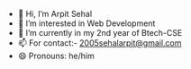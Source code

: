 - 👋 Hi, I’m Arpit Sehal
- 👀 I’m interested in Web Development
- 🌱 I’m currently in my 2nd year of Btech-CSE
- 📫 For contact:- 2005sehalarpit@gmail.com
- 😄 Pronouns: he/him 

<!---
arpitsehal/arpitsehal is a ✨ special ✨ repository because its `README.md` (this file) appears on your GitHub profile.
You can click the Preview link to take a look at your changes.
--->

